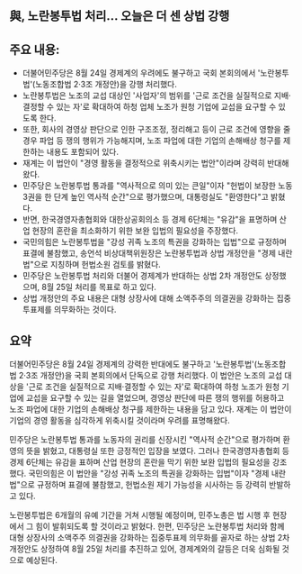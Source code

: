 ## 與, 노란봉투법 처리… 오늘은 더 센 상법 강행

## 주요 내용:
*   더불어민주당은 8월 24일 경제계의 우려에도 불구하고 국회 본회의에서 '노란봉투법'(노동조합법 2·3조 개정안)을 강행 처리했다.
*   노란봉투법은 노조의 교섭 대상인 '사업자'의 범위를 '근로 조건을 실질적으로 지배·결정할 수 있는 자'로 확대하여 하청 업체 노조가 원청 기업에 교섭을 요구할 수 있도록 한다.
*   또한, 회사의 경영상 판단으로 인한 구조조정, 정리해고 등이 근로 조건에 영향을 줄 경우 파업 등 쟁의 행위가 가능해지며, 노조 파업에 대한 기업의 손해배상 청구를 제한하는 내용도 포함되어 있다.
*   재계는 이 법안이 "경영 활동을 결정적으로 위축시키는 법안"이라며 강력히 반대해왔다.
*   민주당은 노란봉투법 통과를 "역사적으로 의미 있는 큰일"이자 "헌법이 보장한 노동 3권을 한 단계 높인 역사적 순간"으로 평가했으며, 대통령실도 "환영한다"고 밝혔다.
*   반면, 한국경영자총협회와 대한상공회의소 등 경제 6단체는 "유감"을 표명하며 산업 현장의 혼란을 최소화하기 위한 보완 입법의 필요성을 주장했다.
*   국민의힘은 노란봉투법을 "강성 귀족 노조의 특권을 강화하는 입법"으로 규정하며 표결에 불참했고, 송언석 비상대책위원장은 노란봉투법과 상법 개정안을 "경제 내란법"으로 지칭하며 헌법소원 검토를 밝혔다.
*   민주당은 노란봉투법 처리와 더불어 경제계가 반대하는 상법 2차 개정안도 상정했으며, 8월 25일 처리를 목표로 하고 있다.
*   상법 개정안의 주요 내용은 대형 상장사에 대해 소액주주의 의결권을 강화하는 집중투표제를 의무화하는 것이다.

## 요약
더불어민주당은 8월 24일 경제계의 강력한 반대에도 불구하고 '노란봉투법'(노동조합법 2·3조 개정안)을 국회 본회의에서 단독으로 강행 처리했다. 이 법안은 노조의 교섭 대상을 '근로 조건을 실질적으로 지배·결정할 수 있는 자'로 확대하여 하청 노조가 원청 기업에 교섭을 요구할 수 있는 길을 열었으며, 경영상 판단에 따른 쟁의 행위를 허용하고 노조 파업에 대한 기업의 손해배상 청구를 제한하는 내용을 담고 있다. 재계는 이 법안이 기업의 경영 활동을 심각하게 위축시킬 것이라며 우려를 표명해왔다.

민주당은 노란봉투법 통과를 노동자의 권리를 신장시킨 "역사적 순간"으로 평가하며 환영의 뜻을 밝혔고, 대통령실 또한 긍정적인 입장을 보였다. 그러나 한국경영자총협회 등 경제 6단체는 유감을 표하며 산업 현장의 혼란을 막기 위한 보완 입법의 필요성을 강조했다. 국민의힘은 이 법안을 "강성 귀족 노조의 특권을 강화하는 입법"이자 "경제 내란법"으로 규정하며 표결에 불참했고, 헌법소원 제기 가능성을 시사하는 등 강력히 반발하고 있다.

노란봉투법은 6개월의 유예 기간을 거쳐 시행될 예정이며, 민주노총은 법 시행 후 현장에서 그 힘이 발휘되도록 할 것이라고 밝혔다. 한편, 민주당은 노란봉투법 처리와 함께 대형 상장사의 소액주주 의결권을 강화하는 집중투표제 의무화를 골자로 하는 상법 2차 개정안도 상정하여 8월 25일 처리를 추진하고 있어, 경제계와의 갈등은 더욱 심화될 것으로 예상된다.
